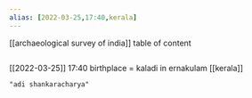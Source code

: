 ```yaml
---
alias: [2022-03-25,17:40,kerala]
---
```

[[archaeological survey of india]]
table of content
```toc
```

[[2022-03-25]] 17:40
birthplace = kaladi in ernakulam [[kerala]]

```query
"adi shankaracharya"
```